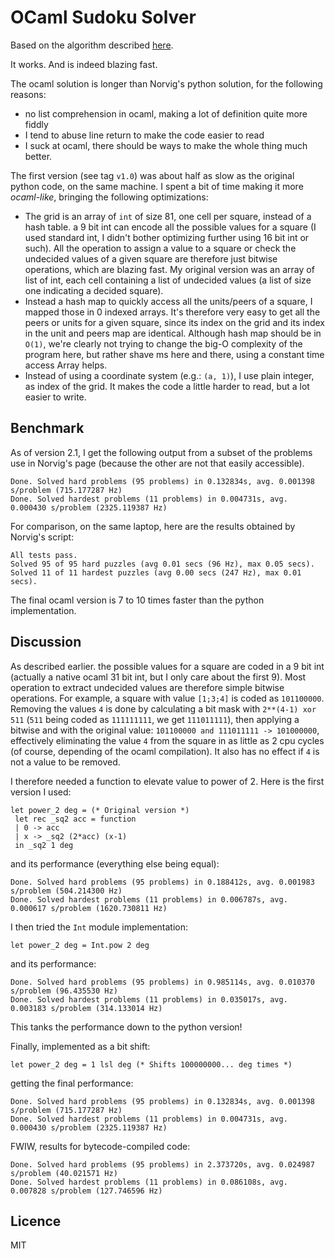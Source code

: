 # OCaml Sudoku Solver

Based on the algorithm described [here](http://norvig.com/sudoku.html).

It works. And is indeed blazing fast.

The ocaml solution is longer than Norvig's python solution, for the following reasons:

- no list comprehension in ocaml, making a lot of definition quite more fiddly
- I tend to abuse line return to make the code easier to read
- I suck at ocaml, there should be ways to make the whole thing much better.

The first version (see tag `v1.0`) was about half as slow as the original python code, on the same machine. I spent a
bit of time making it more _ocaml-like_, bringing the following optimizations:

- The grid is an array of `int` of size 81, one cell per square, instead of a hash table. a 9 bit int can encode all
the possible values for a square (I used standard int, I didn't bother optimizing further using 16 bit int or such).
All the operation to assign a value to a square or check the undecided values of a given square are therefore just
bitwise operations, which are blazing fast.
My original version was an array of list of int, each cell containing a list of undecided values (a list of size one
  indicating a decided square).
- Instead a hash map to quickly access all the units/peers of a square, I mapped those in 0 indexed arrays. It's
therefore very easy to get all the peers or units for a given square, since its index on the grid and its index in the
unit and peers map are identical. Although hash map should be in `O(1)`, we're clearly not trying to change the big-O
complexity of the program here, but rather shave ms here and there, using a constant time access Array helps.
- Instead of using a coordinate system (e.g.: `(a, 1)`), I use plain integer, as index of the grid. It makes the code a
 little harder to read, but a lot easier to write.

## Benchmark

As of version 2.1, I get the following output from a subset of the problems use in Norvig's page
(because the other are not that easily accessible).

```
Done. Solved hard problems (95 problems) in 0.132834s, avg. 0.001398 s/problem (715.177287 Hz)
Done. Solved hardest problems (11 problems) in 0.004731s, avg. 0.000430 s/problem (2325.119387 Hz)
```

For comparison, on the same laptop, here are the results obtained by Norvig's script:

```
All tests pass.
Solved 95 of 95 hard puzzles (avg 0.01 secs (96 Hz), max 0.05 secs).
Solved 11 of 11 hardest puzzles (avg 0.00 secs (247 Hz), max 0.01 secs).
```

The final ocaml version is 7 to 10 times faster than the python implementation.

## Discussion

As described earlier. the possible values for a square are coded in a 9 bit int (actually a native ocaml 31 bit int,
  but I only care about the first 9). Most operation to extract undecided values are therefore simple bitwise
  operations. For example, a square with value `[1;3;4]` is coded as `101100000`. Removing the values `4` is done by
  calculating a bit mask with `2**(4-1) xor 511` (`511` being coded as `111111111`, we get `111011111`), then applying a
  bitwise and with the original value: `101100000 and 111011111 -> 101000000`, effectively eliminating the value `4`
  from the square in as little as 2 cpu cycles (of course, depending of the ocaml compilation). It also has no effect if
  `4` is not a value to be removed.

I therefore needed a function to elevate value to power of 2. Here is the first version I used:

```
let power_2 deg = (* Original version *)
 let rec _sq2 acc = function
 | 0 -> acc
 | x -> _sq2 (2*acc) (x-1)
 in _sq2 1 deg
```

and its performance (everything else being equal):

```
Done. Solved hard problems (95 problems) in 0.188412s, avg. 0.001983 s/problem (504.214300 Hz)
Done. Solved hardest problems (11 problems) in 0.006787s, avg. 0.000617 s/problem (1620.730811 Hz)
```

I then tried the `Int` module implementation:

```
let power_2 deg = Int.pow 2 deg
```

and its performance:

```
Done. Solved hard problems (95 problems) in 0.985114s, avg. 0.010370 s/problem (96.435530 Hz)
Done. Solved hardest problems (11 problems) in 0.035017s, avg. 0.003183 s/problem (314.133014 Hz)
```

This tanks the performance down to the python version!

Finally, implemented as a bit shift:

```
let power_2 deg = 1 lsl deg (* Shifts 100000000... deg times *)
```

getting the final performance:

```
Done. Solved hard problems (95 problems) in 0.132834s, avg. 0.001398 s/problem (715.177287 Hz)
Done. Solved hardest problems (11 problems) in 0.004731s, avg. 0.000430 s/problem (2325.119387 Hz)
```

FWIW, results for bytecode-compiled code:

```
Done. Solved hard problems (95 problems) in 2.373720s, avg. 0.024987 s/problem (40.021571 Hz)
Done. Solved hardest problems (11 problems) in 0.086108s, avg. 0.007828 s/problem (127.746596 Hz)
```

## Licence

MIT
